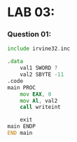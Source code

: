 # LAB 03:
### Question 01:
```asm
include irvine32.inc

.data
	val1 SWORD ?
	val2 SBYTE -11
.code
main PROC
	mov EAX, 0
	mov Al, val2
	call writeint

	exit
main ENDP
END main
```
